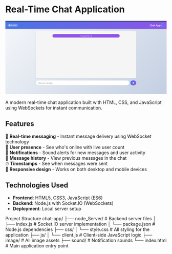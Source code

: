 # Real-Time Chat Application

![Chat App Preview](image/Chat_App.png)

A modern real-time chat application built with HTML, CSS, and JavaScript using WebSockets for instant communication.

## Features

🚀 **Real-time messaging** - Instant message delivery using WebSocket technology  
👥 **User presence** - See who's online with live user count  
🔔 **Notifications** - Sound alerts for new messages and user activity  
💬 **Message history** - View previous messages in the chat  
⏱ **Timestamps** - See when messages were sent  
🎨 **Responsive design** - Works on both desktop and mobile devices  

## Technologies Used

- **Frontend**: HTML5, CSS3, JavaScript (ES6)
- **Backend**: Node.js with Socket.IO (WebSockets)
- **Deployment**: Local server setup

  
Project Structure
chat-app/
├── node_Server/          # Backend server files
│   ├── index.js          # Socket.IO server implementation
│   └── package.json      # Node.js dependencies
├── css/
│   └── style.css         # All styling for the application
├── js/
│   └── client.js         # Client-side JavaScript logic
├── image/                # All image assets
├── sound/                # Notification sounds
└── index.html            # Main application entry point
